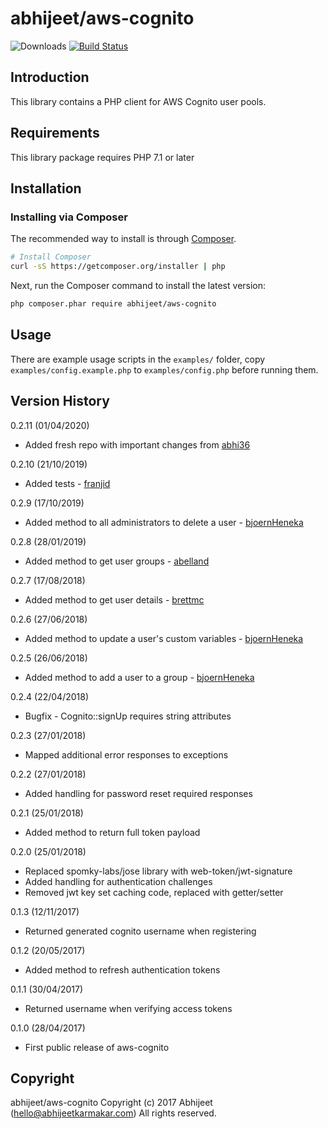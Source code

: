 # abhijeet/aws-cognito

![Downloads](https://poser.pugx.org/abhijeet/aws-cognito/downloads)
[![Build Status](https://travis-ci.com/abhijeet/aws-cognito.svg?branch=master)](https://travis-ci.com/abhijeet/aws-cognito)

## Introduction

This library contains a PHP client for AWS Cognito user pools.

## Requirements

This library package requires PHP 7.1 or later

## Installation

### Installing via Composer

The recommended way to install is through
[Composer](http://getcomposer.org).

```bash
# Install Composer
curl -sS https://getcomposer.org/installer | php
```

Next, run the Composer command to install the latest version:

```bash
php composer.phar require abhijeet/aws-cognito
```

## Usage

There are example usage scripts in the `examples/` folder, copy `examples/config.example.php` to `examples/config.php`
before running them.

## Version History

0.2.11 (01/04/2020)

-   Added fresh repo with important changes from [abhi36](https://github.com/abhi36)

0.2.10 (21/10/2019)

-   Added tests - [franjid](https://github.com/franjid)

0.2.9 (17/10/2019)

-   Added method to all administrators to delete a user - [bjoernHeneka](https://github.com/bjoernHeneka)

0.2.8 (28/01/2019)

-   Added method to get user groups - [abelland](https://github.com/abelland)

0.2.7 (17/08/2018)

-   Added method to get user details - [brettmc](https://github.com/brettmc)

0.2.6 (27/06/2018)

-   Added method to update a user's custom variables - [bjoernHeneka](https://github.com/bjoernHeneka)

0.2.5 (26/06/2018)

-   Added method to add a user to a group - [bjoernHeneka](https://github.com/bjoernHeneka)

0.2.4 (22/04/2018)

-   Bugfix - Cognito::signUp requires string attributes

0.2.3 (27/01/2018)

-   Mapped additional error responses to exceptions

0.2.2 (27/01/2018)

-   Added handling for password reset required responses

0.2.1 (25/01/2018)

-   Added method to return full token payload

0.2.0 (25/01/2018)

-   Replaced spomky-labs/jose library with web-token/jwt-signature
-   Added handling for authentication challenges
-   Removed jwt key set caching code, replaced with getter/setter

0.1.3 (12/11/2017)

-   Returned generated cognito username when registering

0.1.2 (20/05/2017)

-   Added method to refresh authentication tokens

0.1.1 (30/04/2017)

-   Returned username when verifying access tokens

0.1.0 (28/04/2017)

-   First public release of aws-cognito

## Copyright

abhijeet/aws-cognito
Copyright (c) 2017 Abhijeet (hello@abhijeetkarmakar.com)
All rights reserved.
